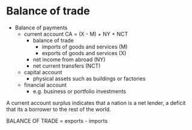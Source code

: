 # Balance of trade

* Balance of payments
    * current account CA = (X - M) + NY + NCT
        * balance of trade
            * imports of goods and services (M)
            * exports of goods and services (X)
        * net income from abroad (NY)
        * net current transfers (NCT)
    * capital account
        * physical assets such as buildings or factories
    * financial account
        * e.g. business or portfolio investments

A current account surplus indicates that a nation is a net lender, a deficit that its a borrower to the rest of the world.

BALANCE OF TRADE = exports - imports
